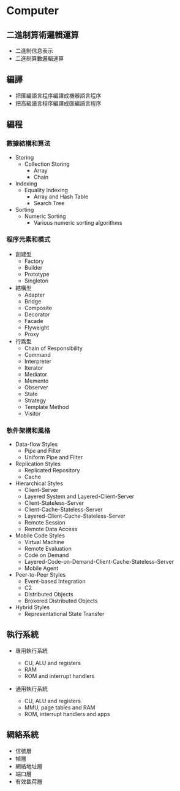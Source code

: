 # Computer

## 二進制算術邏輯運算

- 二進制信息表示
- 二進制算數邏輯運算

## 編譯

- 把匯編語言程序編譯成機器語言程序
- 把高級語言程序編譯成匯編語言程序

## 編程

### 數據結構和算法

- Storing
  - Collection Storing
    - Array
    - Chain
- Indexing
  - Equality Indexing
    - Array and Hash Table
    - Search Tree
- Sorting
  - Numeric Sorting
    - Various numeric sorting algorithms

### 程序元素和模式

- 創建型
  - Factory
  - Builder
  - Prototype
  - Singleton
- 結構型
  - Adapter
  - Bridge
  - Composite
  - Decorator
  - Facade
  - Flyweight
  - Proxy
- 行爲型
  - Chain of Responsibility
  - Command
  - Interpreter
  - Iterator
  - Mediator
  - Memento
  - Observer
  - State
  - Strategy
  - Template Method
  - Visitor

### 軟件架構和風格

- Data-flow Styles
  - Pipe and Filter
  - Uniform Pipe and Filter
- Replication Styles
  - Replicated Repository
  - Cache
- Hierarchical Styles
  - Client-Server
  - Layered System and Layered-Client-Server
  - Client-Stateless-Server
  - Client-Cache-Stateless-Server
  - Layered-Client-Cache-Stateless-Server
  - Remote Session
  - Remote Data Access
- Mobile Code Styles
  - Virtual Machine
  - Remote Evaluation
  - Code on Demand
  - Layered-Code-on-Demand-Client-Cache-Stateless-Server
  - Mobile Agent
- Peer-to-Peer Styles
  - Event-based Integration
  - C2
  - Distributed Objects
  - Brokered Distributed Objects
- Hybrid Styles
  - Representational State Transfer

## 執行系統

- 專用執行系統
  - CU, ALU and registers
  - RAM
  - ROM and interrupt handlers

- 通用執行系統
  - CU, ALU and registers
  - MMU, page tables and RAM
  - ROM, interrupt handlers and apps

## 網絡系統

- 信號層
- 幀層
- 網絡地址層
- 端口層
- 有效載荷層
